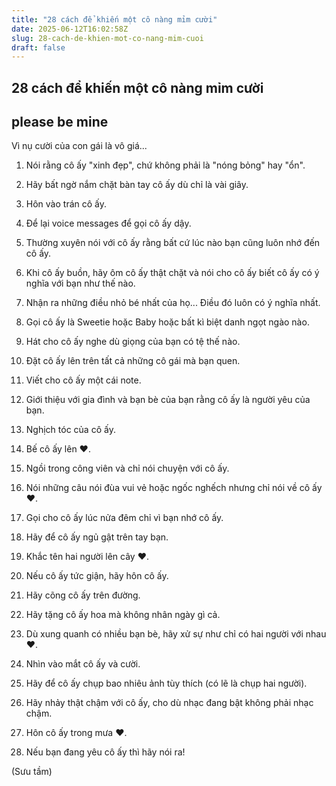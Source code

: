```yaml
---
title: "28 cách để khiến một cô nàng mỉm cười"
date: 2025-06-12T16:02:58Z
slug: 28-cach-de-khien-mot-co-nang-mim-cuoi
draft: false
---
```


## 28 cách để khiến một cô nàng mỉm cười

## please be mine

Vì nụ cười của con gái là vô giá...
 
1. Nói rằng cô ấy "xinh đẹp", chứ không phải là "nóng bỏng" hay "ổn".
 
2. Hãy bất ngờ nắm chặt bàn tay cô ấy dù chỉ là vài giây.
 
3. Hôn vào trán cô ấy.
 
4. Để lại voice messages để gọi cô ấy dậy.
 
5. Thường xuyên nói với cô ấy rằng bất cứ lúc nào bạn cũng luôn nhớ đến cô ấy.
 
6. Khi cô ấy buồn, hãy ôm cô ấy thật chặt và nói cho cô ấy biết cô ấy có ý nghĩa với bạn như thế nào.
 
7. Nhận ra những điều nhỏ bé nhất của họ... Điều đó luôn có ý nghĩa nhất.
 
8. Gọi cô ấy là Sweetie hoặc Baby hoặc bất kì biệt danh ngọt ngào nào.
 
9. Hát cho cô ấy nghe dù giọng của bạn có tệ thế nào.
 
10. Đặt cô ấy lên trên tất cả những cô gái mà bạn quen.
 
11. Viết cho cô ấy một cái note.
 
12. Giới thiệu với gia đình và bạn bè của bạn rằng cô ấy là người yêu của bạn.
 
13. Nghịch tóc của cô ấy.
 
14. Bế cô ấy lên ♥.
 

 
15. Ngồi trong công viên và chỉ nói chuyện với cô ấy.
 
16. Nói những câu nói đùa vui vẻ hoặc ngốc nghếch nhưng chỉ nói về cô ấy ♥.
 
17. Gọi cho cô ấy lúc nửa đêm chỉ vì bạn nhớ cô ấy.
 
18. Hãy để cô ấy ngủ gật trên tay bạn.
 
19. Khắc tên hai người lên cây ♥.
 
20. Nếu cô ấy tức giận, hãy hôn cô ấy.
 
21. Hãy cõng cô ấy trên đường.
 
22. Hãy tặng cô ấy hoa mà không nhân ngày gì cả.
 
23. Dù xung quanh có nhiều bạn bè, hãy xử sự như chỉ có hai người với nhau ♥.
 
24. Nhìn vào mắt cô ấy và cười.
 
25. Hãy để cô ấy chụp bao nhiêu ảnh tùy thích (có lẽ là chụp hai người).
 
26. Hãy nhảy thật chậm với cô ấy, cho dù nhạc đang bật không phải nhạc chậm.
 
27. Hôn cô ấy trong mưa ♥.
 
28. Nếu bạn đang yêu cô ấy thì hãy nói ra!
 
(Sưu tầm)